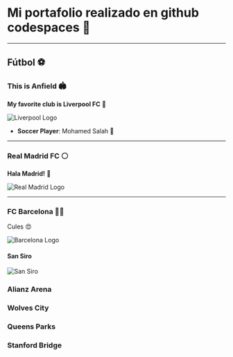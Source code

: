 # Mi portafolio realizado en github codespaces 🚀

---

## Fútbol ⚽️

### This is Anfield 🏟️
**My favorite club is Liverpool FC** 🛑

![Liverpool Logo](https://assets.goal.com/v3/assets/bltcc7a7ffd2fbf71f5/blta17b972299b5ea17/63d0165e87f04f5fa0ffb4b6/GettyImages-1220067059.jpg?auto=webp&format=pjpg&width=3840&quality=60)
- **Soccer Player**: Mohamed Salah 🌟
  
---

### Real Madrid FC ⚪️
**Hala Madrid!** 🎉

![Real Madrid Logo](https://img.asmedia.epimg.net/resizer/3IK_w5jpDAF87pTZg1N3ThJOZ_A=/1472x1104/filters:focal(751x483:761x493)/cloudfront-eu-central-1.images.arcpublishing.com/diarioas/PKZBINMC7NAOVNAI2DA7LGS32U.jpg)

---

### FC Barcelona 🔵🔴
Cules 😍

![Barcelona Logo](https://static1.ara.cat/clip/85e31dac-df4f-4463-b5fe-807353aca393_twitter-aspect-ratio_default_0.jpg)

#### San Siro

![San Siro](https://estaticos.elcolombiano.com/binrepository/780x565/0c0/0d0/none/11101/WBEU/estadio-san-sirao_43014856_20230809173016.jpg)

### Alianz Arena

### Wolves City

### Queens Parks

### Stanford Bridge
